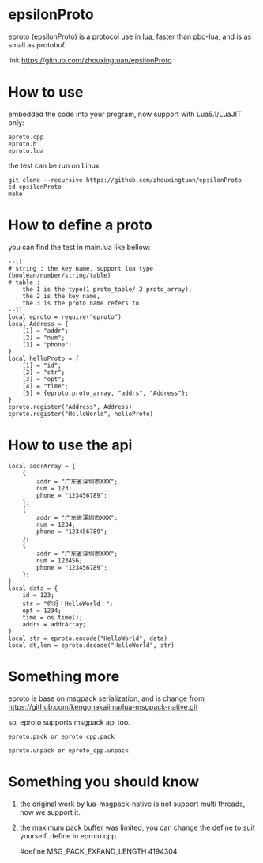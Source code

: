 # epsilonProto
eproto (epsilonProto) is a protocol use in lua, faster than pbc-lua, and is as small as protobuf. 

link https://github.com/zhouxingtuan/epsilonProto 

# How to use
embedded the code into your program, now support with Lua5.1/LuaJIT only:

	eproto.cpp
	eproto.h
	eproto.lua

the test can be run on Linux

	git clone --recursive https://github.com/zhouxingtuan/epsilonProto 
	cd epsilonProto 
	make

# How to define a proto
you can find the test in main.lua like bellow:

	--[[
	# string : the key name, support lua type (boolean/number/string/table)
    # table :
    	the 1 is the type(1 proto_table/ 2 proto_array),
    	the 2 is the key name,
    	the 3 is the proto name refers to
    --]]
	local eproto = require("eproto")
	local Address = {
		[1] = "addr";
		[2] = "num";
		[3] = "phone";
	}
	local helloProto = {
		[1] = "id";
		[2] = "str";
		[3] = "opt";
		[4] = "time";
		[5] = {eproto.proto_array, "addrs", "Address"};
	}
	eproto.register("Address", Address)
	eproto.register("HelloWorld", helloProto)

# How to use the api
	local addrArray = {
		{
			addr = "广东省深圳市XXX";
			num = 123;
			phone = "123456789";
		};
		{
			addr = "广东省深圳市XXX";
			num = 1234;
			phone = "123456789";
		};
		{
			addr = "广东省深圳市XXX";
			num = 123456;
			phone = "123456789";
		};
	}
	local data = {
		id = 123;
		str = "你好！HelloWorld！";
		opt = 1234;
		time = os.time();
		addrs = addrArray;
	}
	local str = eproto.encode("HelloWorld", data)
	local dt,len = eproto.decode("HelloWorld", str)

# Something more
eproto is base on msgpack serialization, and is change from https://github.com/kengonakajima/lua-msgpack-native.git 

so, eproto supports msgpack api too.

	eproto.pack or eproto_cpp.pack

	eproto.unpack or eproto_cpp.unpack

# Something you should know
1) the original work by lua-msgpack-native is not support multi threads, now we support it.

2) the maximum pack buffer was limited, you can change the define to suit yourself. define in eproto.cpp
	
	#define MSG_PACK_EXPAND_LENGTH 4194304



